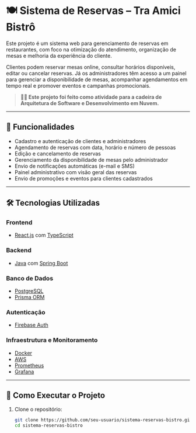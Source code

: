 # 🍽️ Sistema de Reservas – Tra Amici Bistrô

Este projeto é um sistema web para gerenciamento de reservas em restaurantes, com foco na otimização do atendimento, organização de mesas e melhoria da experiência do cliente.

Clientes podem reservar mesas online, consultar horários disponíveis, editar ou cancelar reservas. Já os administradores têm acesso a um painel para gerenciar a disponibilidade de mesas, acompanhar agendamentos em tempo real e promover eventos e campanhas promocionais.

> **🧑‍🏫 Este projeto foi feito como atividade para a cadeira de Arquitetura de Software e Desenvolvimento em Nuvem.**

---

## 🔧 Funcionalidades

- Cadastro e autenticação de clientes e administradores
- Agendamento de reservas com data, horário e número de pessoas
- Edição e cancelamento de reservas
- Gerenciamento da disponibilidade de mesas pelo administrador
- Envio de notificações automáticas (e-mail e SMS)
- Painel administrativo com visão geral das reservas
- Envio de promoções e eventos para clientes cadastrados

---

## 🛠️ Tecnologias Utilizadas

### Frontend
- [React.js](https://reactjs.org/) com [TypeScript](https://www.typescriptlang.org/)

### Backend
- [Java](https://www.java.com/) com [Spring Boot](https://spring.io/projects/spring-boot)

### Banco de Dados
- [PostgreSQL](https://www.postgresql.org/)
- [Prisma ORM](https://www.prisma.io/)

### Autenticação
- [Firebase Auth](https://firebase.google.com/products/auth)

### Infraestrutura e Monitoramento
- [Docker](https://www.docker.com/)
- [AWS](https://aws.amazon.com/)
- [Prometheus](https://prometheus.io/)
- [Grafana](https://grafana.com/)

---

## 🚀 Como Executar o Projeto

1. Clone o repositório:
   ```bash
   git clone https://github.com/seu-usuario/sistema-reservas-bistro.git
   cd sistema-reservas-bistro

